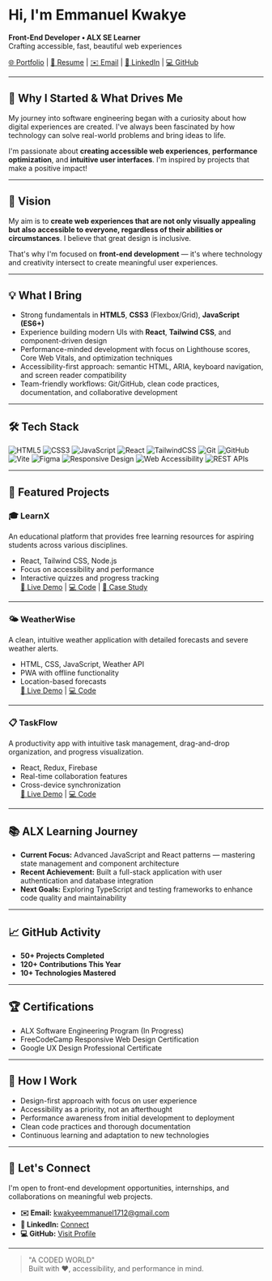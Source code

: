 # Hi, I'm Emmanuel Kwakye

**Front-End Developer • ALX SE Learner**  
Crafting accessible, fast, beautiful web experiences

[🌐 Portfolio](#) | [📄 Resume](#) | [✉️ Email](mailto:kwakyeemmanuel1712@gmail.com) | [🔗 LinkedIn](https://www.linkedin.com/in/emmanuel-kwakye) | [💻 GitHub](https://github.com/kwakyeemmanuel1712-pixel)

---

## 🚀 Why I Started & What Drives Me

My journey into software engineering began with a curiosity about how digital experiences are created. I've always been fascinated by how technology can solve real-world problems and bring ideas to life.

I'm passionate about **creating accessible web experiences**, **performance optimization**, and **intuitive user interfaces**. I'm inspired by projects that make a positive impact!

---

## 🎯 Vision

My aim is to **create web experiences that are not only visually appealing but also accessible to everyone, regardless of their abilities or circumstances**. I believe that great design is inclusive.

That's why I'm focused on **front-end development** — it's where technology and creativity intersect to create meaningful user experiences.

---

## 💡 What I Bring

- Strong fundamentals in **HTML5**, **CSS3** (Flexbox/Grid), **JavaScript (ES6+)**
- Experience building modern UIs with **React**, **Tailwind CSS**, and component-driven design
- Performance-minded development with focus on Lighthouse scores, Core Web Vitals, and optimization techniques
- Accessibility-first approach: semantic HTML, ARIA, keyboard navigation, and screen reader compatibility
- Team-friendly workflows: Git/GitHub, clean code practices, documentation, and collaborative development

---

## 🛠 Tech Stack

![HTML5](https://img.shields.io/badge/-HTML5-E34F26?logo=html5&logoColor=white)
![CSS3](https://img.shields.io/badge/-CSS3-1572B6?logo=css3&logoColor=white)
![JavaScript](https://img.shields.io/badge/-JavaScript-F7DF1E?logo=javascript&logoColor=black)
![React](https://img.shields.io/badge/-React-61DAFB?logo=react&logoColor=black)
![TailwindCSS](https://img.shields.io/badge/-Tailwind%20CSS-06B6D4?logo=tailwindcss&logoColor=white)
![Git](https://img.shields.io/badge/-Git-F05032?logo=git&logoColor=white)
![GitHub](https://img.shields.io/badge/-GitHub-181717?logo=github&logoColor=white)
![Vite](https://img.shields.io/badge/-Vite-646CFF?logo=vite&logoColor=white)
![Figma](https://img.shields.io/badge/-Figma-F24E1E?logo=figma&logoColor=white)
![Responsive Design](https://img.shields.io/badge/-Responsive%20Design-0ea5e9)
![Web Accessibility](https://img.shields.io/badge/-Accessibility-10b981)
![REST APIs](https://img.shields.io/badge/-REST%20APIs-e2e8f0)

---

## 📂 Featured Projects

### 🎓 LearnX
An educational platform that provides free learning resources for aspiring students across various disciplines.

- React, Tailwind CSS, Node.js
- Focus on accessibility and performance
- Interactive quizzes and progress tracking  
[🔗 Live Demo](#) | [💻 Code](#) | [📄 Case Study](#)

---

### 🌤️ WeatherWise
A clean, intuitive weather application with detailed forecasts and severe weather alerts.

- HTML, CSS, JavaScript, Weather API
- PWA with offline functionality
- Location-based forecasts  
[🔗 Live Demo](#) | [💻 Code](#)

---

### 📋 TaskFlow
A productivity app with intuitive task management, drag-and-drop organization, and progress visualization.

- React, Redux, Firebase
- Real-time collaboration features
- Cross-device synchronization  
[🔗 Live Demo](#) | [💻 Code](#)

---

## 📚 ALX Learning Journey

- **Current Focus:** Advanced JavaScript and React patterns — mastering state management and component architecture
- **Recent Achievement:** Built a full-stack application with user authentication and database integration
- **Next Goals:** Exploring TypeScript and testing frameworks to enhance code quality and maintainability

---

## 📈 GitHub Activity

- **50+ Projects Completed**
- **120+ Contributions This Year**
- **10+ Technologies Mastered**

---

## 🏆 Certifications

- ALX Software Engineering Program (In Progress)
- FreeCodeCamp Responsive Web Design Certification
- Google UX Design Professional Certificate

---

## 🤝 How I Work

- Design-first approach with focus on user experience
- Accessibility as a priority, not an afterthought
- Performance awareness from initial development to deployment
- Clean code practices and thorough documentation
- Continuous learning and adaptation to new technologies

---

## 💬 Let's Connect

I'm open to front-end development opportunities, internships, and collaborations on meaningful web projects.

- **✉️ Email:** kwakyeemmanuel1712@gmail.com
- **🔗 LinkedIn:** [Connect](https://www.linkedin.com/in/emmanuel-kwakye)
- **💻 GitHub:** [Visit Profile](https://github.com/kwakyeemmanuel1712-pixel)

---

> "A CODED WORLD"  
> Built with ❤️, accessibility, and performance in mind.
